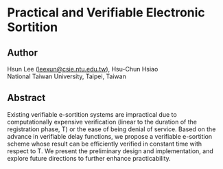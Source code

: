 # Practical and Verifiable Electronic Sortition

## Author

Hsun Lee (leexun@csie.ntu.edu.tw), Hsu-Chun Hsiao <br>
National Taiwan University, Taipei, Taiwan

## Abstract

Existing verifiable e-sortition systems are impractical due to computationally expensive verification (linear to the duration of the registration phase, T) or the ease of being denial of service. Based on the advance in verifiable delay functions, we propose a verifiable e-sortition scheme whose result can be efficiently verified in constant time with respect to T. We present the preliminary design and implementation, and explore future directions to further enhance practicability.
